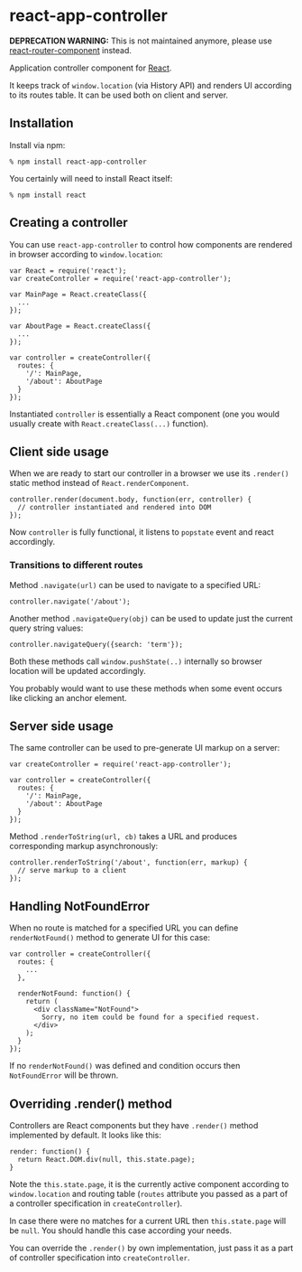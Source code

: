 # react-app-controller

**DEPRECATION WARNING:** This is not maintained anymore, please use
[react-router-component](https://github.com/andreypopp/react-router-component)
instead.

Application controller component for [React][1].

It keeps track of `window.location` (via History API) and renders UI according
to its routes table. It can be used both on client and server.

[1]: https://facebook.github.io/react

## Installation

Install via npm:

    % npm install react-app-controller

You certainly will need to install React itself:

    % npm install react

## Creating a controller

You can use `react-app-controller` to control how components are rendered in
browser according to `window.location`:

    var React = require('react');
    var createController = require('react-app-controller');

    var MainPage = React.createClass({
      ...
    });

    var AboutPage = React.createClass({
      ...
    });

    var controller = createController({
      routes: {
        '/': MainPage,
        '/about': AboutPage
      }
    });

Instantiated `controller` is essentially a React component (one you would
usually create with `React.createClass(...)` function).

## Client side usage

When we are ready to start our controller in a browser we use its `.render()`
static method instead of `React.renderComponent`.

    controller.render(document.body, function(err, controller) {
      // controller instantiated and rendered into DOM
    });

Now `controller` is fully functional, it listens to `popstate` event and react
accordingly.

### Transitions to different routes

Method `.navigate(url)` can be used to navigate to a specified URL:

    controller.navigate('/about');

Another method `.navigateQuery(obj)` can be used to update just the current
query string values:

    controller.navigateQuery({search: 'term'});

Both these methods call `window.pushState(..)` internally so browser location
will be updated accordingly.

You probably would want to use these methods when some event occurs like
clicking an anchor element.

## Server side usage

The same controller can be used to pre-generate UI markup on a server:

    var createController = require('react-app-controller');

    var controller = createController({
      routes: {
        '/': MainPage,
        '/about': AboutPage
      }
    });

Method `.renderToString(url, cb)` takes a URL and produces corresponding markup
asynchronously:

    controller.renderToString('/about', function(err, markup) {
      // serve markup to a client
    });

## Handling NotFoundError

When no route is matched for a specified URL you can define
`renderNotFound()` method to generate UI for this case:

    var controller = createController({
      routes: {
        ...
      },

      renderNotFound: function() {
        return (
          <div className="NotFound">
            Sorry, no item could be found for a specified request.
          </div>
        );
      }
    });

If no `renderNotFound()` was defined and condition occurs then `NotFoundError`
will be thrown.

## Overriding .render() method

Controllers are React components but they have `.render()` method
implemented by default. It looks like this:

    render: function() {
      return React.DOM.div(null, this.state.page);
    }

Note the `this.state.page`, it is the currently active component according to
`window.location` and routing table (`routes` attribute you passed as a part of
a controller specification in `createController`).

In case there were no matches for a current URL then `this.state.page` will be
`null`. You should handle this case according your needs.

You can override the `.render()` by own implementation, just pass it as a part
of controller specification into `createController`.
